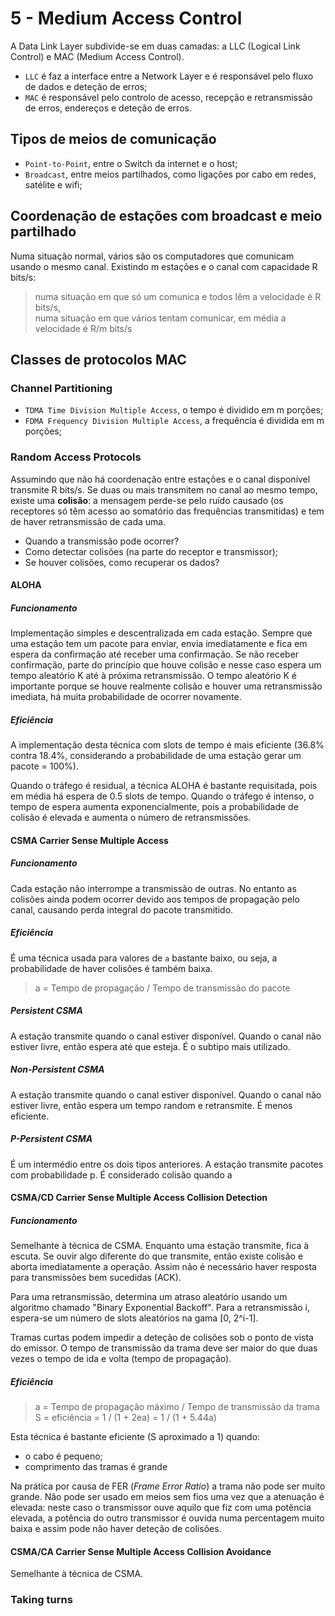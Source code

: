 # 5 - Medium Access Control

A Data Link Layer subdivide-se em duas camadas: a LLC (Logical Link Control) e MAC (Medium Access Control).

- `LLC` é faz a interface entre a Network Layer e é responsável pelo fluxo de dados e deteção de erros;
- `MAC` é responsável pelo controlo de acesso, recepção e retransmissão de erros, endereços e deteção de erros. 

## Tipos de meios de comunicação

- `Point-to-Point`, entre o Switch da internet e o host;
- `Broadcast`, entre meios partilhados, como ligações por cabo em redes, satélite e wifi;

## Coordenação de estações com broadcast e meio partilhado

Numa situação normal, vários são os computadores que comunicam usando o mesmo canal. Existindo m estações e o canal com capacidade R bits/s:

> numa situação em que só um comunica e todos lêm a velocidade é R bits/s, <br>
> numa situação em que vários tentam comunicar, em média a velocidade é R/m bits/s <br>

## Classes de protocolos MAC

### Channel Partitioning

- `TDMA Time Division Multiple Access`, o tempo é dividido em m porções;
- `FDMA Frequency Division Multiple Access`, a frequência é dividida em m porções;

### Random Access Protocols

Assumindo que não há coordenação entre estações e o canal disponível transmite R bits/s. Se duas ou mais transmitem no canal ao mesmo tempo, existe uma **colisão**: a mensagem perde-se pelo ruído causado (os receptores só têm acesso ao somatório das frequências transmitidas) e tem de haver retransmissão de cada uma.

- Quando a transmissão pode ocorrer?
- Como detectar colisões (na parte do receptor e transmissor);
- Se houver colisões, como recuperar os dados?

#### ALOHA

##### Funcionamento

Implementação simples e descentralizada em cada estação. Sempre que uma estação tem um pacote para enviar, envia imediatamente e fica em espera da confirmação até receber uma confirmação. Se não receber confirmação, parte do princípio que houve colisão e nesse caso espera um tempo aleatório K até à próxima retransmissão. O tempo aleatório K é importante porque se houve realmente colisão e houver uma retransmissão imediata, há muita probabilidade de ocorrer novamente. 

##### Eficiência

A implementação desta técnica com slots de tempo é mais eficiente (36.8% contra 18.4%, considerando a probabilidade de uma estação gerar um pacote = 100%).

Quando o tráfego é residual, a técnica ALOHA é bastante requisitada, pois em média há espera de 0.5 slots de tempo. Quando o tráfego é intenso, o tempo de espera aumenta exponencialmente, pois a probabilidade de colisão é elevada e aumenta o número de retransmissões.

#### CSMA Carrier Sense Multiple Access

##### Funcionamento

Cada estação não interrompe a transmissão de outras. No entanto as colisões ainda podem ocorrer devido aos tempos de propagação pelo canal, causando perda integral do pacote transmitido. 

##### Eficiência

É uma técnica usada para valores de `a` bastante baixo, ou seja, a probabilidade de haver colisões é também baixa.

> a = Tempo de propagação / Tempo de transmissão do pacote

##### Persistent CSMA

A estação transmite quando o canal estiver disponível. Quando o canal não estiver livre, então espera até que esteja. É o subtipo mais utilizado.

##### Non-Persistent CSMA

A estação transmite quando o canal estiver disponível. Quando o canal não estiver livre, então espera um tempo random e retransmite. É menos eficiente.

##### P-Persistent CSMA

É um intermédio entre os dois tipos anteriores. A estação transmite pacotes com probabilidade p. É considerado colisão quando a 

#### CSMA/CD Carrier Sense Multiple Access Collision Detection

##### Funcionamento

Semelhante à técnica de CSMA. Enquanto uma estação transmite, fica à escuta. Se ouvir algo diferente do que transmite, então existe colisão e aborta imediatamente a operação. Assim não é necessário haver resposta para transmissões bem sucedidas (ACK).

Para uma retransmissão, determina um atraso aleatório usando um algoritmo chamado "Binary Exponential Backoff". Para a retransmissão i, espera-se um número de slots aleatórios na gama [0, 2^i-1].

Tramas curtas podem impedir a deteção de colisões sob o ponto de vista do emissor. O tempo de transmissão da trama deve ser maior do que duas vezes o tempo de ida e volta (tempo de propagação). 

##### Eficiência

> a = Tempo de propagação máximo / Tempo de transmissão da trama <br>
> S = eficiência = 1 / (1 + 2ea) = 1 / (1 + 5.44a) <br>

Esta técnica é bastante eficiente (S aproximado a 1) quando:

- o cabo é pequeno;
- comprimento das tramas é grande

Na prática por causa de FER (*Frame Error Ratio*) a trama não pode ser muito grande. Não pode ser usado em meios sem fios uma vez que a atenuação é elevada: neste caso o transmissor ouve aquilo que fiz com uma potência elevada, a potência do outro transmissor é ouvida numa percentagem muito baixa e assim pode não haver deteção de colisões.

#### CSMA/CA Carrier Sense Multiple Access Collision Avoidance

Semelhante à técnica de CSMA. 

### Taking turns

